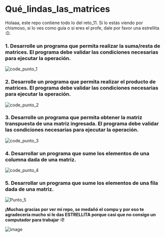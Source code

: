 # Qué_lindas_las_matrices
Holaaa, este repo contiene todo lo del reto_11. Si lo estás viendo por chismoso, si lo ves como guía o si eres el profe, dale por favor una estrellita :D.
### 1. Desarrolle un programa que permita realizar la suma/resta de matrices. El programa debe validar las condiciones necesarias para ejecutar la operación.

![code_punto_1](https://github.com/Cate1911/Qu-_lindas_las_matrices/assets/141857246/7e247dac-2807-4097-80ca-36f2e1505536)

### 2. Desarrolle un programa que permita realizar el producto de matrices. El programa debe validar las condiciones necesarias para ejecutar la operación.

![code_punto_2](https://github.com/Cate1911/Qu-_lindas_las_matrices/assets/141857246/87fea7ae-9092-4c63-bd64-9a4cea9254d2)

### 3. Desarrolle un programa que permita obtener la matriz transpuesta de una matriz ingresada. El programa debe validar las condiciones necesarias para ejecutar la operación.

![code_punto_3](https://github.com/Cate1911/Qu-_lindas_las_matrices/assets/141857246/1cfbb8a2-e2f7-4586-9721-3ab975171798)

### 4. Desarrollar un programa que sume los elementos de una columna dada de una matriz.

![code_punto_4](https://github.com/Cate1911/Qu-_lindas_las_matrices/assets/141857246/b042e9ff-cfac-400d-8319-8263bb569194)

### 5. Desarrollar un programa que sume los elementos de una fila dada de una matriz.

![Punto_5](https://github.com/Cate1911/Qu-_lindas_las_matrices/assets/141857246/94805de6-17bd-432e-b82c-d98b082a0ec6)

**¡Muchas gracias por ver mi repo, se medañó el compu y por eso te agradecería mucho si le das ESTRELLITA porque casi que no consigo un computador para trabajar :(!**

![image](https://github.com/Cate1911/Qu-_lindas_las_matrices/assets/141857246/3bce5d71-aed2-46f1-997e-aff089619f2f)
